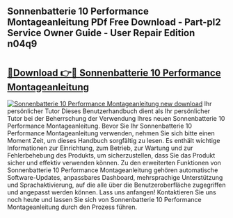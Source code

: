 ## Sonnenbatterie 10 Performance Montageanleitung PDf Free Download - Part-pl2 Service Owner Guide - User Repair Edition n04q9

# <h2><a href="http://df6bni.blite.top/?on=Sonnenbatterie+10+Performance+Montageanleitung">🔗Download 👉🔴 Sonnenbatterie 10 Performance Montageanleitung</a></h2>

[![Sonnenbatterie 10 Performance Montageanleitung new download](https://i.imgur.com/lujVjoI.png)](http://df6bni.blite.top/?on=Sonnenbatterie+10+Performance+Montageanleitung)
Ihr persönlicher Tutor Dieses Benutzerhandbuch dient als Ihr persönlicher Tutor bei der Beherrschung der Verwendung Ihres neuen Sonnenbatterie 10 Performance Montageanleitung. Bevor Sie Ihr Sonnenbatterie 10 Performance Montageanleitung verwenden, nehmen Sie sich bitte einen Moment Zeit, um dieses Handbuch sorgfältig zu lesen. Es enthält wichtige Informationen zur Einrichtung, zum Betrieb, zur Wartung und zur Fehlerbehebung des Produkts, um sicherzustellen, dass Sie das Produkt sicher und effektiv verwenden können. Zu den erweiterten Funktionen von Sonnenbatterie 10 Performance Montageanleitung gehören automatische Software-Updates, anpassbares Dashboard, mehrsprachige Unterstützung und Sprachaktivierung, auf die alle über die Benutzeroberfläche zugegriffen und angepasst werden können. Lass uns anfangen! Kontaktieren Sie uns noch heute und lassen Sie sich von Sonnenbatterie 10 Performance Montageanleitung durch den Prozess führen.
